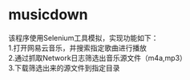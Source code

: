 # musicdown
该程序使用Selenium工具模拟，实现功能如下：</br>
1.打开网易云音乐，并搜索指定歌曲进行播放</br>
2.通过抓取Network日志筛选出音乐源文件（m4a,mp3） </br>
3.下载筛选出来的源文件到指定目录</br></br>

